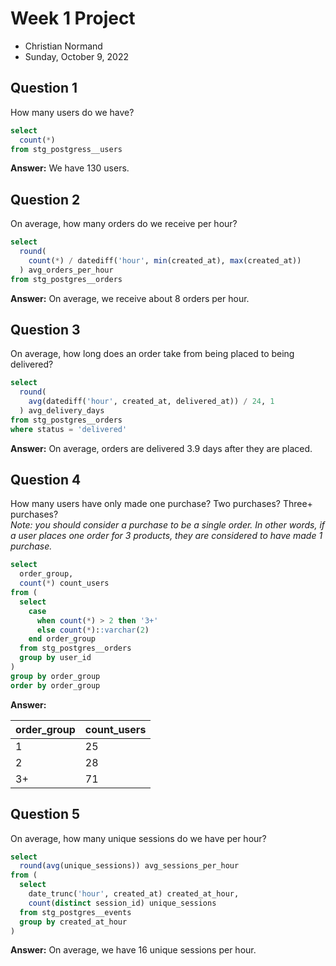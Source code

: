 # Week 1 Project
- Christian Normand
- Sunday, October 9, 2022

## Question 1
How many users do we have?
```sql
select 
  count(*)
from stg_postgress__users
```
**Answer:** We have 130 users.

## Question 2
On average, how many orders do we receive per hour?
```sql
select 
  round(
    count(*) / datediff('hour', min(created_at), max(created_at))
  ) avg_orders_per_hour
from stg_postgres__orders
```
**Answer:** On average, we receive about 8 orders per hour.

## Question 3
On average, how long does an order take from being placed to being delivered?
```sql
select 
  round(
    avg(datediff('hour', created_at, delivered_at)) / 24, 1
  ) avg_delivery_days
from stg_postgres__orders
where status = 'delivered'
```
**Answer:** On average, orders are delivered 3.9 days after they are placed.

## Question 4
How many users have only made one purchase? Two purchases? Three+ purchases?<br>
*Note: you should consider a purchase to be a single order. In other words, if a user places one order for 3 products, they are considered to have made 1 purchase.*
```sql
select 
  order_group,
  count(*) count_users
from (
  select
    case
      when count(*) > 2 then '3+'
      else count(*)::varchar(2)
    end order_group
  from stg_postgres__orders
  group by user_id
)
group by order_group
order by order_group
```
**Answer:**

| order_group | count_users |
| ----------- | ----------- |
| 1           | 25          |
| 2           | 28          |
| 3+          | 71          |

## Question 5
On average, how many unique sessions do we have per hour?
```sql
select
  round(avg(unique_sessions)) avg_sessions_per_hour
from (
  select
    date_trunc('hour', created_at) created_at_hour,
    count(distinct session_id) unique_sessions
  from stg_postgres__events
  group by created_at_hour
)
```
**Answer:** On average, we have 16 unique sessions per hour.